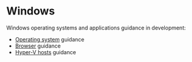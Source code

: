 # Windows
Windows operating systems and applications guidance in development:
* [Operating system](./OS.md) guidance
* [Browser](./Browsers.md) guidance
* [Hyper-V hosts](./Hyper-V.md) guidance